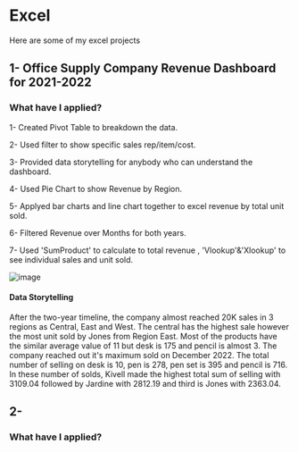 # Excel
Here are some of my excel projects

## 1- Office Supply Company Revenue Dashboard for 2021-2022
### What have I applied?
1- Created Pivot Table to breakdown the data.

2- Used filter to show specific sales rep/item/cost.

3- Provided data storytelling for anybody who can understand the dashboard. 

4- Used Pie Chart to show Revenue by Region.

5- Applyed bar charts and line chart together to excel revenue by total unit sold.

6- Filtered Revenue over Months for both years. 

7- Used 'SumProduct' to calculate to total revenue , 'Vlookup'&'Xlookup' to see individual sales and unit sold.


![image](https://github.com/aykutcura/Excel/assets/137841626/609b8f88-bade-4006-bdd2-9728d8ef1880)


#### Data Storytelling	
After the two-year timeline, the company almost reached 20K sales in 3 regions as Central, East and West. The central has the highest sale however the most unit sold by Jones from Region East. Most of the products have the similar average value of 11 but desk is 175 and pencil is almost 3. The company reached out it's maximum sold on December 2022. The total number of selling on desk is 10, pen is 278, pen set is 395 and pencil is 716. In these number of solds, Kivell made the highest total sum of selling with 3109.04 followed by Jardine with 2812.19 and third is Jones with 2363.04.


## 2- 
### What have I applied?
